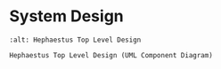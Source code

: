 # System Design

```{figure} ./top_level_architecture.svg
:alt: Hephaestus Top Level Design

Hephaestus Top Level Design (UML Component Diagram)
```
